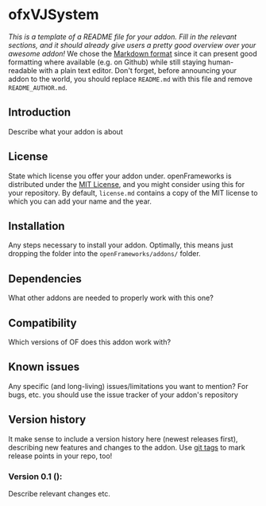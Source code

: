 ofxVJSystem
=====================================

*This is a template of a README file for your addon. Fill in the relevant sections, and it should already give users a pretty good overview over your awesome addon!*
We chose the [Markdown format](http://daringfireball.net/projects/markdown/syntax) since it can present good formatting where available (e.g. on Github) while still staying human-readable with a plain text editor.
Don't forget, before announcing your addon to the world, you should replace `README.md` with this file and remove `README_AUTHOR.md`.

Introduction
------------
Describe what your addon is about

License
-------
State which license you offer your addon under. openFrameworks is distributed under the [MIT License](https://en.wikipedia.org/wiki/MIT_License), and you might consider using this for your repository. By default, `license.md` contains a copy of the MIT license to which you can add your name and the year.

Installation
------------
Any steps necessary to install your addon. Optimally, this means just dropping the folder into the `openFrameworks/addons/` folder.

Dependencies
------------
What other addons are needed to properly work with this one?

Compatibility
------------
Which versions of OF does this addon work with?

Known issues
------------
Any specific (and long-living) issues/limitations you want to mention? For bugs, etc. you should use the issue tracker of your addon's repository

Version history
------------
It make sense to include a version history here (newest releases first), describing new features and changes to the addon. Use [git tags](http://learn.github.com/p/tagging.html) to mark release points in your repo, too!

### Version 0.1 ():
Describe relevant changes etc.


